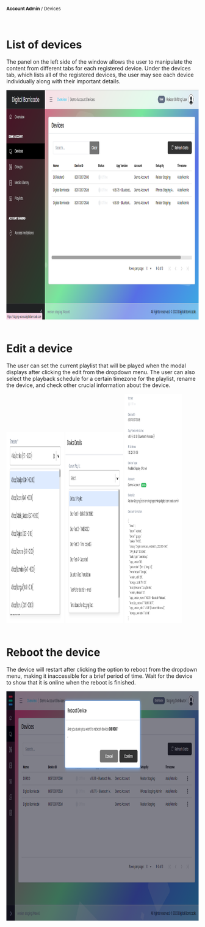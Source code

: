 <small><b>Account Admin</b> / Devices</small>

<br />
<h1>List of devices</h1>
<div class="description">
    <p>
        The panel on the left side of the window allows the user to manipulate the content from different tabs for each registered device. Under the devices tab, which lists all of the registered devices, the user may see each device individually along with their important details.
    </p>
    <img src="./images/image13.png" alt="list_of_devices"  width="100%" height="600">
</div>

<br />
<h1>Edit a device</h1>
<div class="description">
    <p>
        The user can set the current playlist that will be played when the modal displays after clicking the edit from the dropdown menu. The user can also select the playback schedule for a certain timezone for the playlist, rename the device, and check other crucial information about the device.
    </p>
    <img class="center" src="/images/image1.png" alt="timezone"  width="30%" height="500">
    <img src="/images/image2.png" alt="playlist"  width="30%" height="500">
    <img src="/images/image3.png" alt="status"  width="30%" height="600">
</div>


<br />
<h1>Reboot the device</h1>
<div class="description">
    <p>
        The device will restart after clicking the option to reboot from the dropdown menu, making it inaccessible for a brief period of time. Wait for the device to show that it is online when the reboot is finished.
    </p>
    <img src="/images/image9.png" alt="reboot"  width="100%" height="600">
</div>


